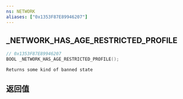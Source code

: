 ```yaml
---
ns: NETWORK
aliases: ["0x1353F87E89946207"]
---
```

## _NETWORK_HAS_AGE_RESTRICTED_PROFILE

```c
// 0x1353F87E89946207
BOOL _NETWORK_HAS_AGE_RESTRICTED_PROFILE();
```

```
Returns some kind of banned state  
```

## 返回值
